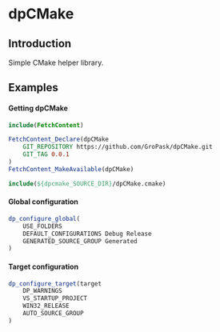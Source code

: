 # dpCMake

## Introduction
Simple CMake helper library.

## Examples

#### Getting dpCMake
```cmake
include(FetchContent)

FetchContent_Declare(dpCMake
    GIT_REPOSITORY https://github.com/GroPask/dpCMake.git
    GIT_TAG 0.0.1
)
FetchContent_MakeAvailable(dpCMake)

include(${dpcmake_SOURCE_DIR}/dpCMake.cmake)
```

#### Global configuration
```cmake
dp_configure_global(
    USE_FOLDERS
    DEFAULT_CONFIGURATIONS Debug Release
    GENERATED_SOURCE_GROUP Generated
)
```

#### Target configuration
```cmake
dp_configure_target(target
    DP_WARNINGS
    VS_STARTUP_PROJECT
    WIN32_RELEASE
    AUTO_SOURCE_GROUP
)
```

